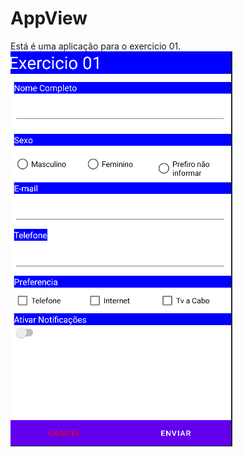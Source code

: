 # AppView
Está é uma aplicação para o exercicio 01.
![Screen](https://github.com/EduardoRezes/AppView-Ex01/blob/main/Screen.PNG)
